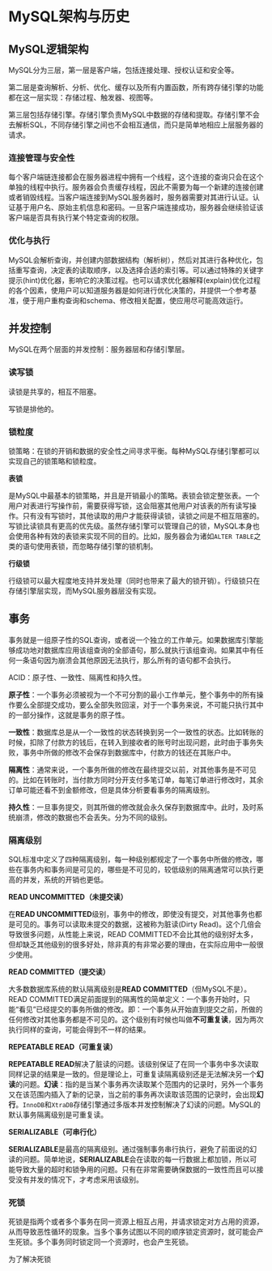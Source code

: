 # MySQL架构与历史

## MySQL逻辑架构

MySQL分为三层，第一层是客户端，包括连接处理、授权认证和安全等。

第二层是查询解析、分析、优化、缓存以及所有内置函数，所有跨存储引擎的功能都在这一层实现：存储过程、触发器、视图等。

第三层包括存储引擎。存储引擎负责MySQL中数据的存储和提取。存储引擎不会去解析SQL，不同存储引擎之间也不会相互通信，而只是简单地相应上层服务器的请求。

### 连接管理与安全性

每个客户端链连接都会在服务器进程中拥有一个线程，这个连接的查询只会在这个单独的线程中执行。服务器会负责缓存线程，因此不需要为每一个新建的连接创建或者销毁线程。当客户端连接到MySQL服务器时，服务器需要对其进行认证。认证基于用户名、原始主机信息和密码。一旦客户端连接成功，服务器会继续验证该客户端是否具有执行某个特定查询的权限。

### 优化与执行

MySQL会解析查询，并创建内部数据结构（解析树），然后对其进行各种优化，包括重写查询，决定表的读取顺序，以及选择合适的索引等。可以通过特殊的关键字提示(hint)优化器，影响它的决策过程。也可以请求优化器解释(explain)优化过程的各个因素，使用户可以知道服务器是如何进行优化决策的，并提供一个参考基准，便于用户重构查询和schema、修改相关配置，使应用尽可能高效运行。

## 并发控制

MySQL在两个层面的并发控制：服务器层和存储引擎层。

### 读写锁

读锁是共享的，相互不阻塞。

写锁是排他的。

### 锁粒度

锁策略：在锁的开销和数据的安全性之间寻求平衡。每种MySQL存储引擎都可以实现自己的锁策略和锁粒度。

**表锁**

是MySQL中最基本的锁策略，并且是开销最小的策略。表锁会锁定整张表。一个用户对表进行写操作前，需要获得写锁，这会阻塞其他用户对该表的所有读写操作。只有没有写锁时，其他读取的用户才能获得读锁，读锁之间是不相互阻塞的。写锁比读锁具有更高的优先级。虽然存储引擎可以管理自己的锁，MySQL本身也会使用各种有效的表锁来实现不同的目的。比如，服务器会为诸如`ALTER TABLE`之类的语句使用表锁，而忽略存储引擎的锁机制。

**行级锁**

行级锁可以最大程度地支持并发处理（同时也带来了最大的锁开销）。行级锁只在存储引擎层实现，而MySQL服务器层没有实现。

## 事务

事务就是一组原子性的SQL查询，或者说一个独立的工作单元。如果数据库引擎能够成功地对数据库应用该组查询的全部语句，那么就执行该组查询。如果其中有任何一条语句因为崩溃会其他原因无法执行，那么所有的语句都不会执行。

ACID：原子性、一致性、隔离性和持久性。

**原子性**：一个事务必须被视为一个不可分割的最小工作单元，整个事务中的所有操作要么全部提交成功，要么全部失败回滚，对于一个事务来说，不可能只执行其中的一部分操作，这就是事务的原子性。

**一致性**：数据库总是从一个一致性的状态转换到另一个一致性的状态。比如转账的时候，扣除了付款方的钱后，在转入到接收者的账号时出现问题，此时由于事务失败，事务中所做的修改不会保存到数据库中，付款方的钱还在其账户中。

**隔离性**：通常来说，一个事务所做的修改在最终提交以前，对其他事务是不可见的。比如在转账时，当付款方同时分开支付多笔订单，每笔订单进行修改时，其余订单可能还看不到金额修改，但是具体分析要看事务的隔离级别。

**持久性**：一旦事务提交，则其所做的修改就会永久保存到数据库中。此时，及时系统崩溃，修改的数据也不会丢失。分为不同的级别。

### 隔离级别

SQL标准中定义了四种隔离级别，每一种级别都规定了一个事务中所做的修改，哪些在事务内和事务间是可见的，哪些是不可见的，较低级别的隔离通常可以执行更高的并发，系统的开销也更低。

**READ UNCOMMITTED（未提交读）**

在**READ UNCOMMITTED**级别，事务中的修改，即使没有提交，对其他事务也都是可见的。事务可以读取未提交的数据，这被称为脏读(Dirty Read)。这个几倍会导致很多问题，从性能上来说，READ COMMITTED不会比其他的级别好太多，但却缺乏其他级别的很多好处，除非真的有非常必要的理由，在实际应用中一般很少使用。

**READ COMMITTED（提交读）**

大多数数据库系统的默认隔离级别是**READ COMMITTED**（但MySQL不是）。READ COMMITTED满足前面提到的隔离性的简单定义：一个事务开始时，只能“看见”已经提交的事务所做的修改。即：一个事务从开始直到提交之前，所做的任何修改对其他事务都是不可见的。这个级别有时候也叫做**不可重复读**，因为两次执行同样的查询，可能会得到不一样的结果。

**REPEATABLE READ（可重复读）**

**REPEATABLE READ**解决了脏读的问题。该级别保证了在同一个事务中多次读取同样记录的结果是一致的。但是理论上，可重复读隔离级别还是无法解决另一个**幻读**的问题。**幻读**：指的是当某个事务再次读取某个范围内的记录时，另外一个事务又在该范围内插入了新的记录，当之前的事务再次读取该范围的记录时，会出现**幻行**。`InnoDB`和`XtraDB`存储引擎通过多版本并发控制解决了幻读的问题。MySQL的默认事务隔离级别是可重复读。

**SERIALIZABLE（可串行化）**

**SERIALIZABLE**是最高的隔离级别。通过强制事务串行执行，避免了前面说的幻读的问题。简单地说，**SERIALIZABLE**会在读取的每一行数据上都加锁，所以可能导致大量的超时和锁争用的问题。只有在非常需要确保数据的一致性而且可以接受没有并发的情况下，才考虑采用该级别。

### 死锁

死锁是指两个或者多个事务在同一资源上相互占用，并请求锁定对方占用的资源，从而导致恶性循环的现象。当多个事务试图以不同的顺序锁定资源时，就可能会产生死锁。多个事务同时锁定同一个资源时，也会产生死锁。

为了解决死锁





